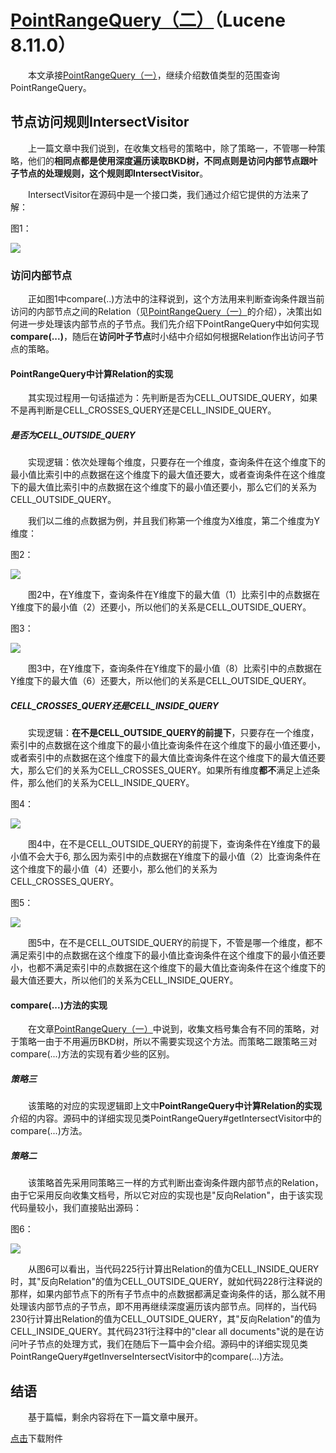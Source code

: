 # [PointRangeQuery（二）](https://www.amazingkoala.com.cn/Lucene/Search/)（Lucene 8.11.0）

&emsp;&emsp;本文承接[PointRangeQuery（一）](https://www.amazingkoala.com.cn/Lucene/Search/2021/1122/202.html)，继续介绍数值类型的范围查询PointRangeQuery。

## 节点访问规则IntersectVisitor

&emsp;&emsp;上一篇文章中我们说到，在收集文档号的策略中，除了策略一，不管哪一种策略，他们的**相同点都是使用深度遍历读取BKD树，不同点则是访问内部节点跟叶子节点的处理规则，这个规则即IntersectVisitor**。

&emsp;&emsp;IntersectVisitor在源码中是一个接口类，我们通过介绍它提供的方法来了解：

图1：

<img src="PointRangeQuery（二）-image/1.png">

### 访问内部节点

&emsp;&emsp;正如图1中compare(..)方法中的注释说到，这个方法用来判断查询条件跟当前访问的内部节点之间的Relation（见[PointRangeQuery（一）](https://www.amazingkoala.com.cn/Lucene/Search/2021/1122/202.html)的介绍），决策出如何进一步处理该内部节点的子节点。我们先介绍下PointRangeQuery中如何实现**compare(...)**，随后在**访问叶子节点**时小结中介绍如何根据Relation作出访问子节点的策略。

#### PointRangeQuery中计算Relation的实现

&emsp;&emsp;其实现过程用一句话描述为：先判断是否为CELL_OUTSIDE_QUERY，如果不是再判断是CELL_CROSSES_QUERY还是CELL_INSIDE_QUERY。

##### 是否为CELL_OUTSIDE_QUERY

&emsp;&emsp;实现逻辑：依次处理每个维度，只要存在一个维度，查询条件在这个维度下的最小值比索引中的点数据在这个维度下的最大值还要大，或者查询条件在这个维度下的最大值比索引中的点数据在这个维度下的最小值还要小，那么它们的关系为CELL_OUTSIDE_QUERY。

&emsp;&emsp;我们以二维的点数据为例，并且我们称第一个维度为X维度，第二个维度为Y维度：

图2：

<img src="PointRangeQuery（二）-image/2.png">

&emsp;&emsp;图2中，在Y维度下，查询条件在Y维度下的最大值（1）比索引中的点数据在Y维度下的最小值（2）还要小，所以他们的关系是CELL_OUTSIDE_QUERY。

图3：

<img src="PointRangeQuery（二）-image/3.png">

&emsp;&emsp;图3中，在Y维度下，查询条件在Y维度下的最小值（8）比索引中的点数据在Y维度下的最大值（6）还要大，所以他们的关系是CELL_OUTSIDE_QUERY。

##### CELL_CROSSES_QUERY还是CELL_INSIDE_QUERY

&emsp;&emsp;实现逻辑：**在不是CELL_OUTSIDE_QUERY的前提下**，只要存在一个维度，索引中的点数据在这个维度下的最小值比查询条件在这个维度下的最小值还要小，或者索引中的点数据在这个维度下的最大值比查询条件在这个维度下的最大值还要大，那么它们的关系为CELL_CROSSES_QUERY。如果所有维度**都不**满足上述条件，那么他们的关系为CELL_INSIDE_QUERY。

图4：

<img src="PointRangeQuery（二）-image/4.png">

&emsp;&emsp;图4中，在不是CELL_OUTSIDE_QUERY的前提下，查询条件在Y维度下的最小值不会大于6, 那么因为索引中的点数据在Y维度下的最小值（2）比查询条件在这个维度下的最小值（4）还要小，那么他们的关系为CELL_CROSSES_QUERY。

图5：

<img src="PointRangeQuery（二）-image/5.png">

&emsp;&emsp;图5中，在不是CELL_OUTSIDE_QUERY的前提下，不管是哪一个维度，都不满足索引中的点数据在这个维度下的最小值比查询条件在这个维度下的最小值还要小，也都不满足索引中的点数据在这个维度下的最大值比查询条件在这个维度下的最大值还要大，所以他们的关系为CELL_INSIDE_QUERY。

#### compare(...)方法的实现

&emsp;&emsp;在文章[PointRangeQuery（一）](https://www.amazingkoala.com.cn/Lucene/Search/2021/1122/202.html)中说到，收集文档号集合有不同的策略，对于策略一由于不用遍历BKD树，所以不需要实现这个方法。而策略二跟策略三对compare(...)方法的实现有着少些的区别。

##### 策略三

&emsp;&emsp;该策略的对应的实现逻辑即上文中**PointRangeQuery中计算Relation的实现**介绍的内容。源码中的详细实现见类PointRangeQuery#getIntersectVisitor中的compare(...)方法。

##### 策略二

&emsp;&emsp;该策略首先采用同策略三一样的方式判断出查询条件跟内部节点的Relation，由于它采用反向收集文档号，所以它对应的实现也是"反向Relation"，由于该实现代码量较小，我们直接贴出源码：

图6：

<img src="PointRangeQuery（二）-image/6.png">

&emsp;&emsp;从图6可以看出，当代码225行计算出Relation的值为CELL_INSIDE_QUERY时，其"反向Relation"的值为CELL_OUTSIDE_QUERY，就如代码228行注释说的那样，如果内部节点下的所有子节点中的点数据都满足查询条件的话，那么就不用处理该内部节点的子节点，即不用再继续深度遍历该内部节点。同样的，当代码230行计算出Relation的值为CELL_OUTSIDE_QUERY，其"反向Relation"的值为CELL_INSIDE_QUERY。其代码231行注释中的"clear all documents"说的是在访问叶子节点的处理方式，我们在随后下一篇中会介绍。源码中的详细实现见类PointRangeQuery#getInverseIntersectVisitor中的compare(...)方法。

## 结语

&emsp;&emsp;基于篇幅，剩余内容将在下一篇文章中展开。

[点击](http://www.amazingkoala.com.cn/attachment/Lucene/Search/PointRangeQuery/PointRangeQuery（一）.zip)下载附件

